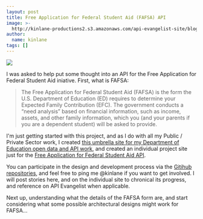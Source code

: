 ```yaml
---
layout: post
title: Free Application for Federal Student Aid (FAFSA) API
image: >-
  http://kinlane-productions2.s3.amazonaws.com/api-evangelist-site/blog/fafsa-form.jpg
author:
  name: kinlane
tags: []
---
```

[![](https://s3.amazonaws.com/kinlane-productions2/federal-government/ed/fafsa-form.jpg)](https://ed-data.github.io/fafsa-api)

I was asked to help put some thought into an API for the Free Application for Federal Student Aid iniative. First, what is FAFSA:

> The Free Application for Federal Student Aid (FAFSA) is the form the U.S. Department of Education (ED) requires to determine your Expected Family Contribution (EFC). The government conducts a “need analysis” based on financial information, such as income, assets, and other family information, which you (and your parents if you are a dependent student) will be asked to provide.

I'm just getting started with this project, and as I do with all my Public / Private Sector work, I created [this umbrella site for my Department of Education open data and API work](http://ed-data.github.io/developer/index.html), and created an individual project site just for the [Free Application for Federal Student Aid API](http://ed-data.github.io/developer/index.html).

You can participate in the design and development process via the [Gitihub repositories](https://github.com/ed-data), and feel free to ping me @kinlane if you want to get involved. I will post stories here, and on the individual site to chronical its progress, and reference on API Evangelist when applicable.

Next up, understanding what the details of the FAFSA form are, and start considering what some possible architectural designs might work for FAFSA...